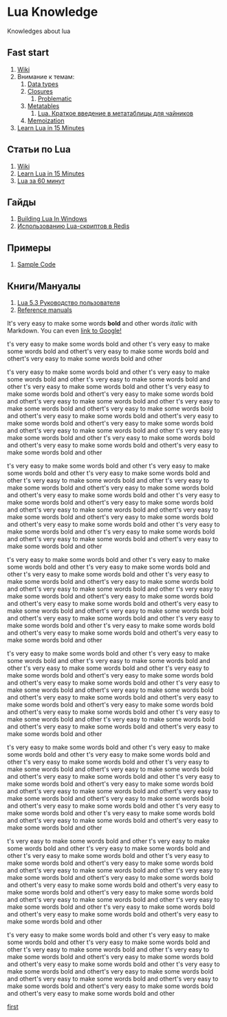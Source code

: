 # Lua Knowledge
Knowledges about lua

## Fast start
   
1. [Wiki](https://ru.wikipedia.org/wiki/Lua)
1. Внимание к темам:
   1. [Data types](https://ru.wikipedia.org/wiki/Lua#%D0%A2%D0%B8%D0%BF%D1%8B_%D0%B4%D0%B0%D0%BD%D0%BD%D1%8B%D1%85)
   1. [Closures](https://ru.wikipedia.org/wiki/Lua#%D0%97%D0%B0%D0%BC%D1%8B%D0%BA%D0%B0%D0%BD%D0%B8%D1%8F)
      1. [Problematic](https://learn.javascript.ru/closure)
   1. [Metatables](https://ru.wikipedia.org/wiki/Lua#%D0%9C%D0%B5%D1%82%D0%B0%D1%82%D0%B0%D0%B1%D0%BB%D0%B8%D1%86%D1%8B)
      1. [Lua. Краткое введение в метатаблицы для чайников](https://habr.com/ru/post/346892/)
   1. [Memoization](https://ru.wikipedia.org/wiki/%D0%9C%D0%B5%D0%BC%D0%BE%D0%B8%D0%B7%D0%B0%D1%86%D0%B8%D1%8F)
1. [Learn Lua in 15 Minutes](http://tylerneylon.com/a/learn-lua/)

## Статьи по Lua

1. [Wiki](https://ru.wikipedia.org/wiki/Lua)
1. [Learn Lua in 15 Minutes](http://tylerneylon.com/a/learn-lua/)
1. [Lua за 60 минут](https://zserge.wordpress.com/2012/02/23/lua-%D0%B7%D0%B0-60-%D0%BC%D0%B8%D0%BD%D1%83%D1%82/)

## Гайды

1. [Building Lua In Windows](http://lua-users.org/wiki/BuildingLuaInWindowsForNewbies)
1. [Использованию Lua-скриптов в Redis](https://tproger.ru/translations/redis-lua-guide/)

## Примеры

1. [Sample Code](https://www.mindmeister.com/1594566386)

## Книги/Мануалы
1. [Lua 5.3 Руководство пользователя](https://antirek.github.io/luabook/)
1. [Reference manuals](http://www.lua.org/manual/)


It's very easy to make some words **bold** and other words *italic* with Markdown. You can even [link to Google!](http://google.com)





t's very easy to make some words bold and other
t's very easy to make some words bold and othert's very easy to make some words bold and othert's very easy to make some words bold and other

t's very easy to make some words bold and other
t's very easy to make some words bold and other
t's very easy to make some words bold and other
t's very easy to make some words bold and other
t's very easy to make some words bold and othert's very easy to make some words bold and othert's very easy to make some words bold and other
t's very easy to make some words bold and othert's very easy to make some words bold and othert's very easy to make some words bold and othert's very easy to make some words bold and othert's very easy to make some words bold and othert's very easy to make some words bold and other
t's very easy to make some words bold and other
t's very easy to make some words bold and othert's very easy to make some words bold and othert's very easy to make some words bold and other

t's very easy to make some words bold and other
t's very easy to make some words bold and other
t's very easy to make some words bold and other
t's very easy to make some words bold and other
t's very easy to make some words bold and othert's very easy to make some words bold and othert's very easy to make some words bold and other
t's very easy to make some words bold and othert's very easy to make some words bold and othert's very easy to make some words bold and othert's very easy to make some words bold and othert's very easy to make some words bold and othert's very easy to make some words bold and other
t's very easy to make some words bold and other
t's very easy to make some words bold and othert's very easy to make some words bold and othert's very easy to make some words bold and other

t's very easy to make some words bold and other
t's very easy to make some words bold and other
t's very easy to make some words bold and other
t's very easy to make some words bold and other
t's very easy to make some words bold and othert's very easy to make some words bold and othert's very easy to make some words bold and other
t's very easy to make some words bold and othert's very easy to make some words bold and othert's very easy to make some words bold and othert's very easy to make some words bold and othert's very easy to make some words bold and othert's very easy to make some words bold and other
t's very easy to make some words bold and other
t's very easy to make some words bold and othert's very easy to make some words bold and othert's very easy to make some words bold and other

t's very easy to make some words bold and other
t's very easy to make some words bold and other
t's very easy to make some words bold and other
t's very easy to make some words bold and other
t's very easy to make some words bold and othert's very easy to make some words bold and othert's very easy to make some words bold and other
t's very easy to make some words bold and othert's very easy to make some words bold and othert's very easy to make some words bold and othert's very easy to make some words bold and othert's very easy to make some words bold and othert's very easy to make some words bold and other
t's very easy to make some words bold and other
t's very easy to make some words bold and othert's very easy to make some words bold and othert's very easy to make some words bold and other

t's very easy to make some words bold and other
t's very easy to make some words bold and other
t's very easy to make some words bold and other
t's very easy to make some words bold and other
t's very easy to make some words bold and othert's very easy to make some words bold and othert's very easy to make some words bold and other
t's very easy to make some words bold and othert's very easy to make some words bold and othert's very easy to make some words bold and othert's very easy to make some words bold and othert's very easy to make some words bold and othert's very easy to make some words bold and other
t's very easy to make some words bold and other
t's very easy to make some words bold and othert's very easy to make some words bold and othert's very easy to make some words bold and other

t's very easy to make some words bold and other
t's very easy to make some words bold and other
t's very easy to make some words bold and other
t's very easy to make some words bold and other
t's very easy to make some words bold and othert's very easy to make some words bold and othert's very easy to make some words bold and other
t's very easy to make some words bold and othert's very easy to make some words bold and othert's very easy to make some words bold and othert's very easy to make some words bold and othert's very easy to make some words bold and othert's very easy to make some words bold and other
t's very easy to make some words bold and other
t's very easy to make some words bold and othert's very easy to make some words bold and othert's very easy to make some words bold and other

t's very easy to make some words bold and other
t's very easy to make some words bold and other
t's very easy to make some words bold and other
t's very easy to make some words bold and other
t's very easy to make some words bold and othert's very easy to make some words bold and othert's very easy to make some words bold and other
t's very easy to make some words bold and othert's very easy to make some words bold and othert's very easy to make some words bold and othert's very easy to make some words bold and othert's very easy to make some words bold and othert's very easy to make some words bold and other































































[first](#first-to-know)
